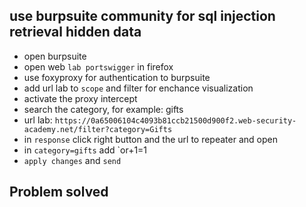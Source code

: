 ## use burpsuite community for sql injection retrieval hidden data
- open burpsuite
- open web `lab portswigger` in firefox
- use foxyproxy for authentication to burpsuite
- add url lab to `scope` and filter for enchance visualization
- activate the proxy intercept
- search the category, for example: gifts
- url lab: `https://0a65006104c4093b81ccb21500d900f2.web-security-academy.net/filter?category=Gifts`
- in `response` click right button and the url to repeater and open
- in `category=gifts` add `or+1=1
- `apply changes` and `send`

## Problem solved 
